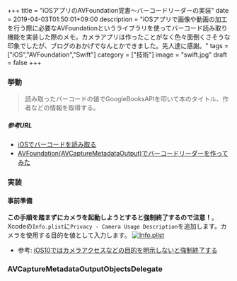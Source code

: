 +++
title = "iOSアプリのAVFoundation覚書〜バーコードリーダーの実装"
date = 2019-04-03T01:50:01+09:00
description = "iOSアプリで画像や動画の加工を行う際に必要なAVFoundationというライブラリを使ってバーコード読み取り機能を実装した際のメモ。カメラアプリは作ったことがなく色々面倒くさそうな印象でしたが、ブログのおかげでなんとかできました。先人達に感謝。"
tags = ["iOS","AVFoundation","Swift"]
category = ["技術"]
image = "swift.jpg"
draft = false
+++

### 挙動
> 読み取ったバーコードの値でGoogleBooksAPIを叩いて本のタイトル、作者などの情報を取得する。

##### 参考URL
- [iOSでバーコードを読み取る](https://swiswiswift.com/barcode/)
- [AVFoundation(AVCaptureMetadataOutput)でバーコードリーダーを作ってみた](https://dev.classmethod.jp/smartphone/ios-avfoundation-avcapturemetadataoutput-ean13-ean8/)

### 実装
#### 事前準備
**この手順を踏まずにカメラを起動しようとすると強制終了するので注意！**。Xcodeの`Info.plist`に`Privacy - Camera Usage Description`を追加します。カメラを使用する目的を値として入力します。
[![Info.plist](https://i.gyazo.com/10cd0c5bf9a1a2fe89002096ee637495.png)](https://gyazo.com/10cd0c5bf9a1a2fe89002096ee637495)

- 参考: [iOS10ではカメラアクセスなどの目的を明示しないと強制終了する](https://qiita.com/Takumi_Mori/items/f53c6eec1676d3df59dc)



### AVCaptureMetadataOutputObjectsDelegate
